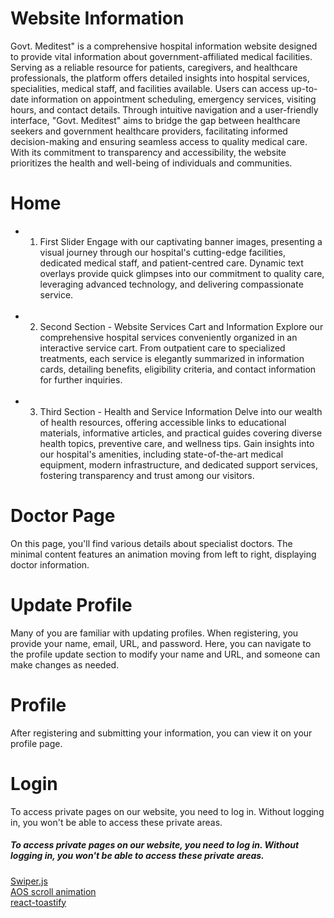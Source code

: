 # Website Information
Govt. Meditest" is a comprehensive hospital information website designed to provide vital information about government-affiliated medical facilities. Serving as a reliable resource for patients, caregivers, and healthcare professionals, the platform offers detailed insights into hospital services, specialities, medical staff, and facilities available. Users can access up-to-date information on appointment scheduling, emergency services, visiting hours, and contact details. Through intuitive navigation and a user-friendly interface, "Govt. Meditest" aims to bridge the gap between healthcare seekers and government healthcare providers, facilitating informed decision-making and ensuring seamless access to quality medical care. With its commitment to transparency and accessibility, the website prioritizes the health and well-being of individuals and communities.
# Home
- 1. First Slider
Engage with our captivating banner images, presenting a visual journey through our hospital's cutting-edge facilities, dedicated medical staff, and patient-centred care. Dynamic text overlays provide quick glimpses into our commitment to quality care, leveraging advanced technology, and delivering compassionate service.
  <br/>
- 2. Second Section - Website Services Cart and Information
 Explore our comprehensive hospital services conveniently organized in an interactive service cart. From outpatient care to specialized treatments, each service is elegantly summarized in information cards, detailing benefits, eligibility criteria, and contact information for further inquiries.
  <br/>
- 3. Third Section - Health and Service Information
Delve into our wealth of health resources, offering accessible links to educational materials, informative articles, and practical guides covering diverse health topics, preventive care, and wellness tips. Gain insights into our hospital's amenities, including state-of-the-art medical equipment, modern infrastructure, and dedicated support services, fostering transparency and trust among our visitors.

# Doctor Page
On this page, you'll find various details about specialist doctors. The minimal content features an animation moving from left to right, displaying doctor information.

# Update Profile
Many of you are familiar with updating profiles. When registering, you provide your name, email, URL, and password. Here, you can navigate to the profile update section to modify your name and URL, and someone can make changes as needed.

# Profile
After registering and submitting your information, you can view it on your profile page.

# Login
To access private pages on our website, you need to log in. Without logging in, you won't be able to access these private areas.

##### To access private pages on our website, you need to log in. Without logging in, you won't be able to access these private areas.
[Swiper.js](https://swiperjs.com/)  <br/>
[AOS scroll animation](https://michalsnik.github.io/aos/)   <br/>
[react-toastify](https://fkhadra.github.io/react-toastify/installation/) <br/>

